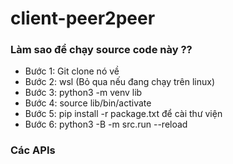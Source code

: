 # client-peer2peer

### Làm sao để chạy source code này ??
- Bước 1: Git clone nó về
- Bước 2: wsl (Bỏ qua nếu đang chạy trên linux)
- Bước 3: python3 -m venv lib
- Bước 4: source lib/bin/activate
- Bước 5: pip install -r package.txt để cài thư viện 
- Bước 6: python3 -B -m src.run --reload


### Các APIs 